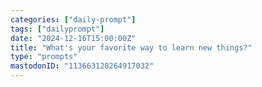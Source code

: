 ```yaml
---
categories: ["daily-prompt"]
tags: ["dailyprompt"]
date: "2024-12-16T15:00:00Z"
title: "What's your favorite way to learn new things?"
type: "prompts"
mastodonID: "113663120264917032"
---
```

